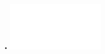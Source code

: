 - ![@Profet | Menstruation as a defense against pathogens transported by sperm ~Q Rev Bio Sep 1993.pdf](../assets/@Profet_|_Menstruation_as_a_defense_against_pathogens_transported_by_sperm_~Q_Rev_Bio_Sep_1993_1715308166922_0.pdf)